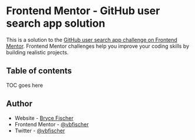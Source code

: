 
# Frontend Mentor - GitHub user search app solution

This is a solution to the [GitHub user search app challenge on Frontend Mentor](https://www.frontendmentor.io/challenges/github-user-search-app-Q09YOgaH6). Frontend Mentor challenges help you improve your coding skills by building realistic projects. 

## Table of contents

TOC goes here

## Author

- Website - [Bryce Fischer](https://github.com/vbfischer)
- Frontend Mentor - [@vbfischer](https://www.frontendmentor.io/profile/vbfischer)
- Twitter - [@vbfischer](https://www.twitter.com/vbfischer)